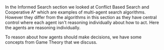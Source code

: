 In the Informed Search section we looked at Conflict Based Search and 
Cooperative A* which are examples of multi-agent search algorithms. However
they differ from the algorithms in this section as they have central control
where each agent isn't reasoning individually about how to act. Here the agents
are reasoning individually. 

To reason about how agents should make decisions, we have some concepts from
Game Theory that we discuss.